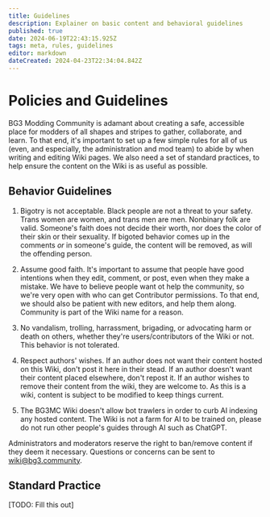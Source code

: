 ```yaml
---
title: Guidelines
description: Explainer on basic content and behavioral guidelines
published: true
date: 2024-06-19T22:43:15.925Z
tags: meta, rules, guidelines
editor: markdown
dateCreated: 2024-04-23T22:34:04.842Z
---
```


# Policies and Guidelines
BG3 Modding Community is adamant about creating a safe, accessible place for modders of all shapes and stripes to gather, collaborate, and learn. To that end, it's important to set up a few simple rules for all of us (even, and especially, the administration and mod team) to abide by when writing and editing Wiki pages. We also need a set of standard practices, to help ensure the content on the Wiki is as useful as possible.


## Behavior Guidelines 
1. Bigotry is not acceptable. Black people are not a threat to your safety. Trans women are women, and trans men are men. Nonbinary folk are valid. Someone's faith does not decide their worth, nor does the color of their skin or their sexuality. If bigoted behavior comes up in the comments *or* in someone's guide, the content will be removed, as will the offending person.

2. Assume good faith. It's important to assume that people have good intentions when they edit, comment, or post, even when they make a mistake. We have to believe people want ot help the community, so we're very open with who can get Contributor permissions. To that end, we should also be patient with new editors, and help them along. Community is part of the Wiki name for a reason.

3. No vandalism, trolling, harrassment, brigading, or advocating harm or death on others, whether they're users/contributors of the Wiki or not. This behavior is not tolerated.

4. Respect authors' wishes. If an author does not want their content hosted on this Wiki, don't post it here in their stead. If an author doesn't want their content placed elsewhere, don't repost it. If an author wishes to remove their content from the wiki, they are welcome to. As this is a wiki, content is subject to be modified to keep things current.

5. The BG3MC Wiki doesn't allow bot trawlers in order to curb AI indexing any hosted content. The Wiki is not a farm for AI to be trained on, please do not run other people's guides through AI such as ChatGPT.

Administrators and moderators reserve the right to ban/remove content if they deem it necessary. Questions or concerns can be sent to wiki@bg3.community.

## Standard Practice

[TODO: Fill this out]

